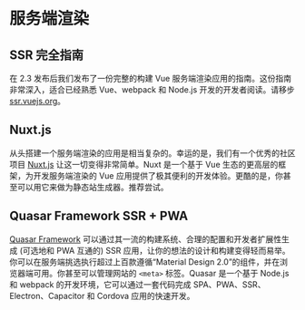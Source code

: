 # 服务端渲染

## SSR 完全指南

在 2.3 发布后我们发布了一份完整的构建 Vue 服务端渲染应用的指南。这份指南非常深入，适合已经熟悉 Vue、webpack 和 Node.js 开发的开发者阅读。请移步 [ssr.vuejs.org](https://ssr.vuejs.org)。

## Nuxt.js

从头搭建一个服务端渲染的应用是相当复杂的。幸运的是，我们有一个优秀的社区项目 [Nuxt.js](https://nuxtjs.org/) 让这一切变得非常简单。Nuxt 是一个基于 Vue 生态的更高层的框架，为开发服务端渲染的 Vue 应用提供了极其便利的开发体验。更酷的是，你甚至可以用它来做为静态站生成器。推荐尝试。

## Quasar Framework SSR + PWA

[Quasar Framework](https://quasar.dev) 可以通过其一流的构建系统、合理的配置和开发者扩展性生成 (可选地和 PWA 互通的) SSR 应用，让你的想法的设计和构建变得轻而易举。你可以在服务端挑选执行超过上百款遵循“Material Design 2.0”的组件，并在浏览器端可用。你甚至可以管理网站的 `<meta>` 标签。Quasar 是一个基于 Node.js 和 webpack 的开发环境，它可以通过一套代码完成 SPA、PWA、SSR、Electron、Capacitor 和 Cordova 应用的快速开发。
